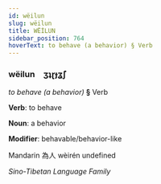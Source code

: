 ```yaml
---
id: wëilun
slug: wëilun
title: WËİLUN
sidebar_position: 764
hoverText: to behave (a behavior) § Verb
---
```


### wëilun&emsp;<span kind="abugida">ʒʇɽɟʓ̃ʃ</span>

*to behave (a behavior)* **§** Verb

**Verb**: to behave

**Noun**: a behavior

**Modifier**: behavable/behavior-like

Mandarin 為人 wèirén undefined

*Sino-Tibetan Language Family*